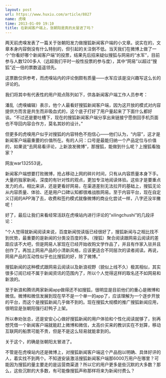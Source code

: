 ```yaml
---
layout: post
url: https://www.huxiu.com/article/8827
name: 虎嗅
time: 2013-01-09 19:10
title: 在新闻客户端上，张朝阳是真的太冒进了吗？
---
```

两天前虎嗅发表了一篇关于张朝阳发力做搜狐新闻客户端的小文章。说实在的，文章本身内容倒没有什么特别的，但引起的关注倒不低。当天我们在微博上做了一个“你看好哪个新闻客户端”的投票，结果先后招来疑似搜狐与网易的“水军”，目前参与人数1200多人（远超我们平时一般性投票的参与度），其中“网易”以超过“搜狐”近一倍的票数遥遥领先。

这票数仅供参考，而虎嗅站内的评论倒颇有质量——水军应该是没兴趣写这么长的评论的。

我们将其中有代表性的用户观点陈列如下，供各新闻客户端工作人员参考：

潘乱（虎嗅编辑）表示，他个人最看好搜狐新闻客户端，因为这开放的模式对内容提供方而言是共生而非吸血式的，这个底子打好了用户量起来了下面什么都好谈。“不过还是要吐槽下，现在的搜狐新闻客户端分享出来链接宁愿倒回手机页面也不导回内容合作方，莫名其妙的设计。”

但更多的虎嗅用户似乎对搜狐的内容特色不抱信心——他们认为，“内容”，这才是新闻客户端最重要的价值所在。有的人问：口号是最能归纳一个产品定位与价值的，如果说“去网易看评论，上新浪发微博”，那搜狐，能做到什么呢？上搜狐看独家？

网友war132553说，

新闻客户端想要打败微博，抢占移动上网的碎片时间，只有从内容质量本身下手。大量的独家新闻，深度的有针对性的观点，更加专注地阅读体验。这些才是要重点发力的点。相比来讲，还是更看好网易，在渠道差别无法拉开的基础上，搜狐无论从内容质量、体验、还是用户口碑认知都很难战胜网易。至于内容平台，现在自定义订阅的APP海了去，收费和签约模式就像微博的商业化尝试一样，八字还没半撇呢！

好了，最后让我们来看经常活跃在虎嗅站内进行评论的“xilingchushi”的几段评论：

“个人觉得就新闻阅读来说，百度新闻悦读版已经很好了，搜狐新闻与之相比找不到优势，最重要的是新闻的分类没百度的多。（搜狐）聚合阅读跟网易云阅读的差距应该不大吧，但是网易人家现在已经开始收购文学作品了，并且有作家入驻并且创作了。再加上网易产品的小清新风格，应该更适合不同层次的读者阅读。再说，网易产品的互动性似乎也比搜狐的好，除了微博。”

搜狐新闻的这种模式跟网易云阅读以及新浪视野（貌似上线不久）极其相似，其实很多订阅已经不属于新闻资讯的范围内了，所以个人觉得这样的取名还不如网易和新浪的。

至于新浪和腾讯两家新闻app做得还不如搜狐，很明显是目前他们的重心是微博和微信。微博和微信发展到现在早不是一个单一的app了，应该理解为一个逐步开放的平台，而这个是搜狐新闻几乎做不到的。现在搜狐大规模的推广搜狐新闻应用，很明显是张朝阳强行赶鸭子上架。

所以奉劝张总，还是安安心心做好搜狐新闻的用户体验和个性化阅读就够了，别再想凭借一个新闻客户端就能赶上微博和微信，太高价买来的教训实在不划算，移动互联网的船票可能不贵，但是不是这么轻易就能拿到的。

关于这个，的确是张朝阳太冒进了。

不管是在虎嗅站内还是微博上，对搜狐新闻客户端这个产品抱以明确、具体好评的人，着实找不到两个。不知道安装激活搜狐新闻客户端那6000万用户在哪里？可能因为搜狐的量主要走的是运营商渠道？所以它的用户更多是些沉默的大多数？那么，这些沉默的大多数，有可能像搜狐声称那样将来为新闻付费么？

